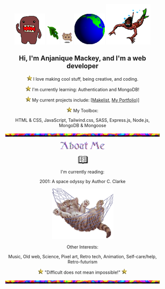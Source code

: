 <!-- ![Header](./header.gif) -->
<div align="center">
  
 ![domo](./alldo-mo.gif) ![text decoration](./leafdrop.gif) ![angel](./M.angel010.gif) ![earth](./earthspin.gif) ![angel](./manswim_bf16.gif)
  ## Hi, I'm Anjanique Mackey, and I'm a web developer
![point](./Point04.gif) I love making cool stuff, being creative, and coding.
  
![point](./Point04.gif) I'm currently learning: Authentication and MongoDB!
  
![point](./Point04.gif) My current projects include: \[[Makelist](https://github.com/Milkdromeda-333/Makelist), [My Portfolio](https://github.com/Milkdromeda-333/portfolio))]
  
![point](./Point04.gif) My Toolbox: 
  
  HTML & CSS, JavaScript, Tailwind.css, SASS, Express.js, Node.js, MongoDB & Mongoose
  
![hr](./cookiehr.gif)
  
  ![about me](./about.gif)
  
![book](./readbook.gif) 
  
  I'm currently reading:
  
  2001: A space odyssy by Author C. Clarke
  
 ![cute cat in hammok](./swingham.gif) 
  
  Other Interests: 
  
  Music, Old web, Science, Pixel art, Retro tech, Animation, Self-care/help, Retro-futurism
 
 ![point](./Point04.gif) "Difficult does not mean impossible!" ![point](./Point04.gif)
  
![hr](./cookiehr.gif)
</div>
<!-- 
- [] add my favorite projects/links that i want people to checkout

-->
